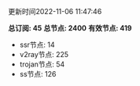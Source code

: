 更新时间2022-11-06 11:47:46

**总订阅: 45**
**总节点: 2400**
**有效节点: 419**
- ssr节点: 14
- v2ray节点: 225
- trojan节点: 54
- ss节点: 126
